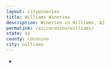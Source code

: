 ```yaml
---
layout: citywineries
title: Williams Wineries
description: Wineries in Williams, AZ
permalink: /az/coconino/williams/
state: az
county: coconino
city: williams
---
```

-
